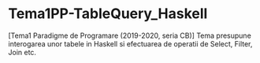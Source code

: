 # Tema1PP-TableQuery_Haskell
[Tema1 Paradigme de Programare (2019-2020, seria CB)] Tema presupune interogarea unor tabele in Haskell si efectuarea de operatii de Select, Filter, Join etc.
